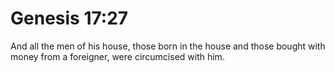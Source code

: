 # Genesis 17:27

And all the men of his house, those born in the house and those bought with money from a foreigner, were circumcised with him.
